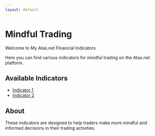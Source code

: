 ```yaml
---
layout: default
---
```


# Mindful Trading

Welcome to My Atas.net Financial Indicators

Here you can find various indicators for mindful trading on the Atas.net platform.

## Available Indicators

- [Indicator 1](/indicators/indicator1)
- [Indicator 2](/indicators/indicator2)

## About

These indicators are designed to help traders make more mindful and informed decisions in their trading activities.
